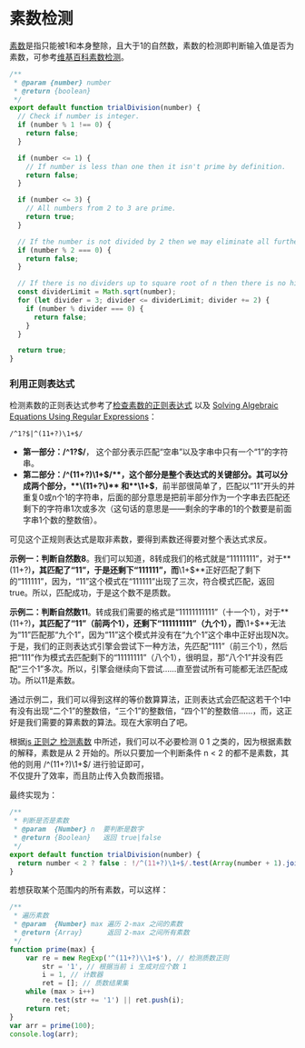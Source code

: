 # 素数检测

[素数](https://en.wikipedia.org/wiki/Prime_number)是指只能被1和本身整除，且大于1的自然数，素数的检测即判断输入值是否为素数，可参考[维基百科素数检测](https://en.wikipedia.org/wiki/Primality_test)。

```javascript
/**
 * @param {number} number
 * @return {boolean}
 */
export default function trialDivision(number) {
  // Check if number is integer.
  if (number % 1 !== 0) {
    return false;
  }

  if (number <= 1) {
    // If number is less than one then it isn't prime by definition.
    return false;
  }

  if (number <= 3) {
    // All numbers from 2 to 3 are prime.
    return true;
  }

  // If the number is not divided by 2 then we may eliminate all further even dividers.
  if (number % 2 === 0) {
    return false;
  }

  // If there is no dividers up to square root of n then there is no higher dividers as well.
  const dividerLimit = Math.sqrt(number);
  for (let divider = 3; divider <= dividerLimit; divider += 2) {
    if (number % divider === 0) {
      return false;
    }
  }

  return true;
}
```

### 利用正则表达式

检测素数的正则表达式参考了[检查素数的正则表达式](https://coolshell.cn/articles/2704.html) 以及 [Solving Algebraic Equations Using Regular Expressions](http://blog.stevenlevithan.com/archives/algebra-with-regexes)：

```text
/^1?$|^(11+?)\1+$/
```

* **第一部分：/^1?$/**， 这个部分表示匹配“空串”以及字串中只有一个“1”的字符串。
* **第二部分：/^\(11+?\)\1+$/**，这个部分是整个表达式的关键部分。其可以分成两个部分，**\(11+?\)** 和**\1+$**，前半部很简单了，匹配以“11”开头的并重复0或n个1的字符串，后面的部分意思是把前半部分作为一个字串去匹配还剩下的字符串1次或多次（这句话的意思是——剩余的字串的1的个数要是前面字串1个数的整数倍）。

 可见这个正规则表达式是取非素数，要得到素数还得要对整个表达式求反。

**示例一：判断自然数8**。我们可以知道，8转成我们的格式就是“11111111”，对于**\(11+?\)**，其匹配了“11”，于是还剩下“111111”，而**\1+$**正好匹配了剩下的“111111”，因为，“11”这个模式在“111111”出现了三次，符合模式匹配，返回true。所以，匹配成功，于是这个数不是质数。

**示例二：判断自然数11**。转成我们需要的格式是“11111111111”（十一个1），对于**\(11+?\)**，其匹配了“11”（前两个1），还剩下“111111111”（九个1），而**\1+$**无法为“11”匹配那“九个1”，因为“11”这个模式并没有在“九个1”这个串中正好出现N次。于是，我们的正则表达式引擎会尝试下一种方法，先匹配“111”（前三个1），然后把“111”作为模式去匹配剩下的“11111111”（八个1），很明显，那“八个1”并没有匹配“三个1”多次。所以，引擎会继续向下尝试……直至尝试所有可能都无法匹配成功。所以11是素数。

通过示例二，我们可以得到这样的等价数算算法，正则表达式会匹配这若干个1中有没有出现“二个1”的整数倍，“三个1”的整数倍，“四个1”的整数倍……，而，这正好是我们需要的算素数的算法。现在大家明白了吧。

根据[js 正则之 检测素数](https://www.cnblogs.com/52cik/p/js-regular-prime.html) 中所述，我们可以不必要检测 0 1 之类的，因为根据素数的解释，素数是从 2 开始的。所以只要加一个判断条件 n &lt; 2 的都不是素数，其他的则用 /^\(11+?\)\1+$/ 进行验证即可，  
不仅提升了效率，而且防止传入负数而报错。

最终实现为：

```javascript
/**
 * 判断是否是素数
 * @param  {Number} n  要判断是数字
 * @return {Boolean}   返回 true|false
 */
export default function trialDivision(number) {
  return number < 2 ? false : !/^(11+?)\1+$/.test(Array(number + 1).join('1'));
}
```

若想获取某个范围内的所有素数，可以这样：

```javascript
/**
 * 遍历素数
 * @param  {Number} max 遍历 2-max 之间的素数
 * @return {Array}      返回 2-max 之间所有素数
 */
function prime(max) {
    var re = new RegExp('^(11+?)\\1+$'), // 检测质数正则
        str = '1', // 根据当前 i 生成对应个数 1 
        i = 1, // 计数器
        ret = []; // 质数结果集
    while (max > i++)
        re.test(str += '1') || ret.push(i);
    return ret;
}
var arr = prime(100);
console.log(arr);
```

